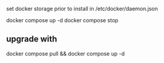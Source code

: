 set docker storage prior to install in
/etc/docker/daemon.json

docker compose up -d
docker compose stop

## upgrade with
docker compose pull && docker compose up -d
